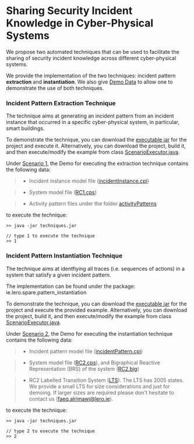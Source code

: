 # Sharing Security Incident Knowledge in Cyber-Physical Systems

We propose two automated techniques that can be used to facilitate the sharing of security incident knowledge across different cyber-physical systems.

We provide the implementation of the two techniques: incident pattern **extraction** and **instantiation**. 
We also give [Demo Data][4] to allow one to demonstrate the use of both techniques.

### Incident Pattern Extraction Technique

The technique aims at generating an incident pattern from an incident instance that occurred in a specific cyber-physical system, in particular, smart buildings.

To demonstrate the technique, you can download the [executable jar][4] for the project and execute it. Alternatively, you can download the project, build it, and then execute/modify the example from class [ScenarioExecutor.java][11].

Under [Scenario 1][5], the Demo for executing the extraction technique contains the following data:

>- Incident instance model file ([incidentInstance.cpi][1])

>- System model file ([RC1.cps][2])

>- Activity pattern files under the folder [activityPatterns][3]

to execute the technique: 

```
>> java -jar techniques.jar 

// type 1 to execute the technique
>> 1 
```


### Incident Pattern Instantiation Technique

The technique aims at identfiying all traces (i.e. sequences of actions) in a system that satisfy a given incident pattern.

The implementation can be found under the package: ie.lero.spare.pattern_instantiation

To demonstrate the technique, you can download the [executable jar][4] for the project and execute the provided example. Alternatively, you can download the project, build it, and then execute/modify the example from class [ScenarioExecutor.java][11].

Under [Scenario 2][6], the Demo for executing the instantiation technique contains the following data:

>- Incident pattern model file ([incidentPattern.cpi][7])

>- System model file ([RC2.cps][8]), and Bigraphical Reactive Representation (BRS) of the system ([RC2.big][9])

>- RC2 Labelled Transition System ([LTS][10]). The LTS has 2005 states. We provide a small LTS for size considerations and just for demoing. If larger sizes are required please don't hesitate to contact us (faeq.alrimawi@lero.ie).

to execute the technique: 
```
>> java -jar techniques.jar 

// type 2 to execute the technique
>> 2
```
[4]:../../tree/master/executable_jar
[5]:../../tree/master/executable_jar/DemoData/scenario1_extraction/
[1]:../../tree/master/executable_jar/DemoData/scenario1_extraction/incidentInstance.cpi
[2]:../../tree/master/executable_jar/DemoData/scenario1_extraction/RC1.cps
[3]:../../tree/master/executable_jar/DemoData/scenario1_extraction/activityPatterns

[6]:../../tree/master/executable_jar/DemoData/scenario2_instantiation/
[7]:../../tree/master/executable_jar/DemoData/scenario2_instantiation/incidentPattern.cpi
[8]:../../tree/master/executable_jar/DemoData/scenario2_instantiation/RC2.cps
[9]:../../tree/master/executable_jar/DemoData/scenario2_instantiation/RC2.big
[10]:../../tree/master/executable_jar/DemoData/scenario2_instantiation/RC2/

[11]:../../tree/master/src/ie/lero/spare/main/ScenarioExecutor.java
